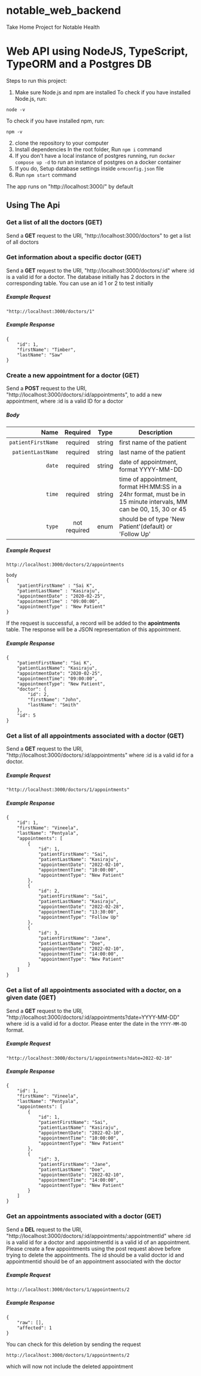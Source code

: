 # notable_web_backend
Take Home Project for Notable Health
# Web API using NodeJS, TypeScript, TypeORM and a Postgres DB

Steps to run this project:

1. Make sure Node.js and npm are installed
To check if you have installed Node.js, run:
```
node -v
```
To check if you have installed npm, run:
```
npm -v
```
2. clone the repository to your computer
3. Install dependencies
In the root folder, Run `npm i` command
4. If you don't have a local instance of postgres running, run `docker compose up -d` to run an instance of postgres on a docker container
5. If you do, Setup database settings inside `ormconfig.json` file
6. Run `npm start` command

The app runs on "http://localhost:3000/" by default

## Using The Api
### Get a list of all the doctors (GET)
Send a **GET** request to the URI, "http://localhost:3000/doctors" to get a list of all doctors

### Get information about a specific doctor (GET)
Send a **GET** request to the URI, "http://localhost:3000/doctors/:id" where :id is a valid id for a doctor. The database initially has 2 doctors in the corresponding table. You can use an id 1 or 2 to test initially

##### Example Request 
```
"http://localhost:3000/doctors/1"
```
##### Example Response
```
{
    "id": 1,
    "firstName": "Timber",
    "lastName": "Saw"
}
```
### Create a new appointment for a doctor (GET)
Send a **POST** request to the URI, "http://localhost:3000/doctors/:id/appointments", to add a new appointment, where :id is a valid ID for a doctor

##### Body
|          Name | Required |   Type  | Description |
| -------------:|:--------:|:-------:| ----------- |
| `patientFirstName`      | required | string  | first name of the patient |
| `patientLastName`      | required | string  | last name of the patient |
| `date`      | required | string  | date of appointment, format YYYY-MM-DD|
| `time`      | required | string  | time of appointment, format HH:MM:SS in a 24hr format, must be in 15 minute intervals, MM can be 00, 15, 30 or 45|
| `type`      | not required | enum  | should be of type 'New Patient'(default) or 'Follow Up' |

##### Example Request 
```
http://localhost:3000/doctors/2/appointments

body 
{
    "patientFirstName" : "Sai K",
    "patientLastName" : "Kasiraju",
    "appointmentDate" : "2020-02-25",
    "appointmentTime" : "09:00:00",
    "appointmentType" : "New Patient"
}
```
If the request is successful, a record will be added to the **apointments** table. The response will be a JSON representation of this appointment.
##### Example Response
```
{
    "patientFirstName": "Sai K",
    "patientLastName": "Kasiraju",
    "appointmentDate": "2020-02-25",
    "appointmentTime": "09:00:00",
    "appointmentType": "New Patient",
    "doctor": {
        "id": 2,
        "firstName": "John",
        "lastName": "Smith"
    },
    "id": 5
}
```
### Get a list of all appointments associated with a doctor (GET)
Send a **GET** request to the URI, "http://localhost:3000/doctors/:id/appointments" where :id is a valid id for a doctor. 

##### Example Request 
```
"http://localhost:3000/doctors/1/appointments"
```
##### Example Response
```
{
    "id": 1,
    "firstName": "Vineela",
    "lastName": "Pentyala",
    "appointments": [
        {
            "id": 1,
            "patientFirstName": "Sai",
            "patientLastName": "Kasiraju",
            "appointmentDate": "2022-02-10",
            "appointmentTime": "10:00:00",
            "appointmentType": "New Patient"
        },
        {
            "id": 2,
            "patientFirstName": "Sai",
            "patientLastName": "Kasiraju",
            "appointmentDate": "2022-02-28",
            "appointmentTime": "13:30:00",
            "appointmentType": "Follow Up"
        },
        {
            "id": 3,
            "patientFirstName": "Jane",
            "patientLastName": "Doe",
            "appointmentDate": "2022-02-10",
            "appointmentTime": "14:00:00",
            "appointmentType": "New Patient"
        }
    ]
}
```

### Get a list of all appointments associated with a doctor, on a given date (GET)
Send a **GET** request to the URI, "http://localhost:3000/doctors/:id/appointments?date=YYYY-MM-DD" where :id is a valid id for a doctor. Please enter the date in the `YYYY-MM-DD` format. 

##### Example Request 
```
"http://localhost:3000/doctors/1/appointments?date=2022-02-10"
```
##### Example Response
```
{
    "id": 1,
    "firstName": "Vineela",
    "lastName": "Pentyala",
    "appointments": [
        {
            "id": 1,
            "patientFirstName": "Sai",
            "patientLastName": "Kasiraju",
            "appointmentDate": "2022-02-10",
            "appointmentTime": "10:00:00",
            "appointmentType": "New Patient"
        },
        {
            "id": 3,
            "patientFirstName": "Jane",
            "patientLastName": "Doe",
            "appointmentDate": "2022-02-10",
            "appointmentTime": "14:00:00",
            "appointmentType": "New Patient"
        }
    ]
}
```


### Get an appointments associated with a doctor (GET)
Send a **DEL** request to the URI, "http://localhost:3000/doctors/:id/appointments/:appointmentId" where :id is a valid id for a doctor and :appointmentId is a valid id of an appointment. Please create a few appointments using the post request above before trying to delete the appointments. The id should be a valid doctor id and appointmentid should be of an appointment associated with the doctor
##### Example Request 
```
http://localhost:3000/doctors/1/appointments/2
```
##### Example Response
```
{
    "raw": [],
    "affected": 1
}
```

You can check for this deletion by sending the request 
```
http://localhost:3000/doctors/1/appointments/2
```
which will now not include the deleted appointment